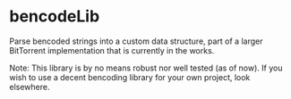 # bencodeLib
Parse bencoded strings into a custom data structure, part of a larger BitTorrent implementation that is currently in the works.

Note: This library is by no means robust nor well tested (as of now). If you wish to use a decent bencoding library for your own project, look elsewhere.
